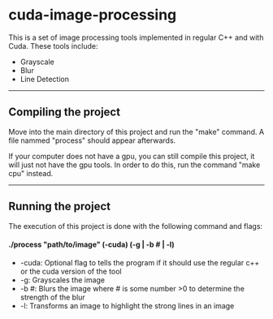# cuda-image-processing
This is a set of image processing tools implemented in regular C++ and with Cuda. These tools include:
- Grayscale
- Blur
- Line Detection

--------------------------------------------------------------------------
## Compiling the project
Move into the main directory of this project and run the "make" command. A file nammed "process" should appear afterwards.

If your computer does not have a gpu, you can still compile this project, it will just not have the gpu tools. In order to do this, run the command "make cpu" instead.

----------------------------------------
## Running the project
The execution of this project is done with the following command and flags:

#### ./process "path/to/image" (-cuda) (-g | -b # | -l)

- -cuda: Optional flag to tells the program if it should use the regular c++ or the cuda version of the tool
- -g: Grayscales the image
- -b #: Blurs the image where # is some number >0 to determine the strength of the blur
- -l: Transforms an image to highlight the strong lines in an image
